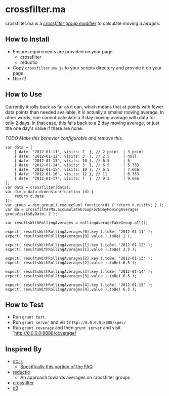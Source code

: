 crossfilter.ma
=====

crossfilter.ma is a [_crossfilter group_ modifier](https://github.com/dc-js/dc.js/wiki/FAQ#filter-the-data-before-its-charted) to calculate _moving averages_.


How to Install
----

- Ensure requirements are provided on your page
  - crossfilter
  - reductio
- Copy `crossfilter.ma.js` to your scripts directory and provide it on your page
- Use it!


How to Use
----

Currently it rolls back as far as it can, which means that at points with fewer data points than needed available,
it is actually a smaller moving average. In other words, one cannot calculate a 3 day moving average with data for
only 2 days. In that case, this falls back to a 2 day moving average, or just the one day's value if there are none.

_TODO Make this behavior configurable and remove this._


```
var data = [
    { date: "2012-01-11", visits: 2  }, // 2 point  | 3 point
    { date: "2012-01-12", visits: 3  }, // 2.5      | null
    { date: "2012-01-13", visits: 10 }, // 6.5      | 5
    { date: "2012-01-14", visits: 3  }, // 6.5      | 5.333
    { date: "2012-01-15", visits: 10 }, // 6.5      | 7.666
    { date: "2012-01-16", visits: 12 }, // 11       | 8.333
    { date: "2012-01-17", visits: 7  }  // 9.5      | 9.666
];
var data = crossfilter(data);
var dim = data.dimension(function (d) {
    return d.date
});
var group = dim.group().reduceSum( function(d) { return d.visits; } );
var ma = crossfilterMa.accumulateGroupForNDayMovingAverage( groupVisitsByDate, 2 );

var resultsWithRollingAverages = rollingAverageFakeGroup.all();

expect( resultsWithRollingAverages[0].key ).toBe( '2012-01-11' );
expect( resultsWithRollingAverages[0].value ).toBe( 2 );

expect( resultsWithRollingAverages[1].key ).toBe( '2012-01-12' );
expect( resultsWithRollingAverages[1].value ).toBe( 2.5 );

expect( resultsWithRollingAverages[2].key ).toBe( '2012-01-13' );
expect( resultsWithRollingAverages[2].value ).toBe( 6.5 );

expect( resultsWithRollingAverages[3].key ).toBe( '2012-01-14' );
expect( resultsWithRollingAverages[3].value ).toBe( 6.5 );

expect( resultsWithRollingAverages[4].key ).toBe( '2012-01-15' );
expect( resultsWithRollingAverages[4].value ).toBe( 6.5 );

```


How to Test
----

- Run `grunt test`.
- Run `grunt server` and visit `http://0.0.0.0:8888/spec/`
- Run `grunt coverage` and then `grunt server` and visit `http://0.0.0.0:8888/coverage/


Inspired By
----

- [dc.js](https://github.com/dc-js/dc.js)
  - [Specifically this portion of the FAQ](https://github.com/dc-js/dc.js/wiki/FAQ#filter-the-data-before-its-charted)
- [reductio](https://github.com/esjewett/reductio)
  - An approach towards averages on crossfilter groups
- [crossfilter](https://github.com/square/crossfilter)
- [d3](https://github.com/mbostock/d3)
